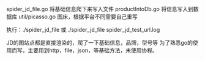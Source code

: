 spider_jd_file.go 将基础信息爬下来写入文件
productIntoDb.go  将信息写入到数据库
util/picasso.go   图床，根据平台不同需要自己重写

执行：./spider_jd_file 或 ./spider_jd_file spider_jd_test_url.log

JD的图站点都是直接渲染的，爬了一下基础信息，品牌，型号等
为了熟悉go的使用而写，主要用到http，file，json，等基础方法，未使用协程。



